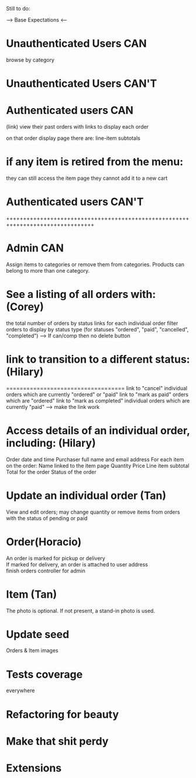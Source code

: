 Still to do:

--> Base Expectations <--

Unauthenticated Users CAN
=====================================
 browse by category

Unauthenticated Users CAN'T
=====================================

Authenticated users CAN
=====================================
(link) view their past orders with links to display each order

on that order display page there are:
line-item subtotals

if any item is retired from the menu:
=====================================
they can still access the item page
they cannot add it to a new cart

Authenticated users CAN'T
=====================================

++++++++++++++++++++++++++++++++++++++++++++++++++++++++++++++++++++++++++++++++

Admin CAN
====================================

Assign items to categories or remove them from categories.
Products can belong to more than one category.

See a listing of all orders with: (Corey)
========================================
the total number of orders by status
links for each individual order
filter orders to display by status type (for statuses "ordered", "paid", "cancelled", "completed")
  --> If can/comp then no delete button

link to transition to a different status: (Hilary)
======================================

===================================
link to "cancel" individual orders which are currently "ordered" or "paid"
link to "mark as paid" orders which are "ordered"
link to "mark as completed" individual orders which are currently "paid"
  --> make the link work

Access details of an individual order, including: (Hilary)
=================================================
Order date and time
Purchaser full name and email address
For each item on the order:
Name linked to the item page
Quantity
Price
Line item subtotal
Total for the order
Status of the order

Update an individual order (Tan)
===========================================================
View and edit orders;
  may change quantity or remove items from orders with the status of pending or paid

Order(Horacio)
====================================================
An order is marked for pickup or delivery  
If marked for delivery, an order is attached to user address  
finish orders controller for admin  

Item (Tan)
=================================================
The photo is optional. If not present, a stand-in photo is used.

Update seed
===================================================
Orders & Item images

Tests coverage
==================================================
everywhere

Refactoring for beauty
===================================================

Make that shit perdy
===================================================


Extensions
===================================================
